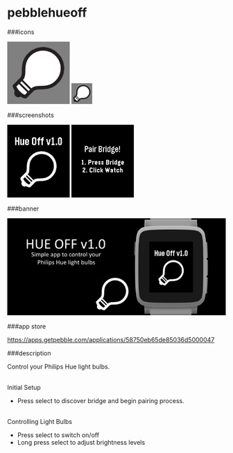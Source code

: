 # pebblehueoff
###icons

![icon-144.png](/assets/icon-144.png)
![icon-48.png](/assets/icon-48.png)

###screenshots

![basalt.png](/assets/basalt.png)
![basalt-pair.png](/assets/basalt-pair.png)

###banner

![banner.png](/assets/banner.png)

###app store

https://apps.getpebble.com/applications/58750eb65de85036d5000047

###description

Control your Philips Hue light bulbs.<br /><br />

Initial Setup
 - Press select to discover bridge and begin pairing process.<br /><br />

Controlling Light Bulbs
- Press select to switch on/off
- Long press select to adjust brightness levels
